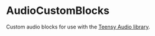 # AudioCustomBlocks
Custom audio blocks for use with the [Teensy Audio library](https://github.com/PaulStoffregen/Audio).
